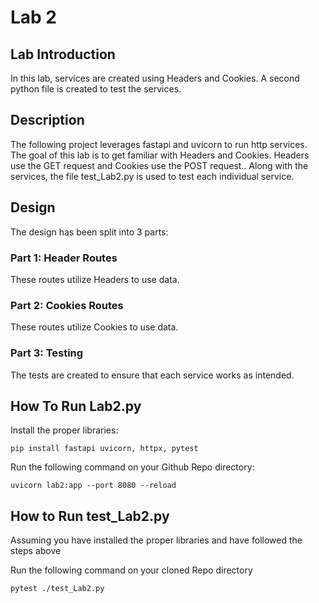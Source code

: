 
# Lab 2

## Lab Introduction

In this lab, services are created using Headers and Cookies. A second python file is created to test the services.

## Description

The following project leverages fastapi and uvicorn to run http services. The goal of this lab is to get familiar with Headers and Cookies. Headers use the GET request and Cookies use the POST request.. Along with the services, the file test_Lab2.py is used to test each individual service.

## Design

The design has been split into 3 parts:

### Part 1: Header Routes

These routes utilize Headers to use data.

### Part 2: Cookies Routes

These routes utilize Cookies to use data.

### Part 3: Testing

The tests are created to ensure that each service works as intended.

## How To Run Lab2.py

Install the proper libraries:

```
pip install fastapi uvicorn, httpx, pytest
```

Run the following command on your Github Repo directory:

```
uvicorn lab2:app --port 8080 --reload
```

## How to Run test_Lab2.py

Assuming you have installed the proper libraries and have followed the steps above

Run the following command on your cloned Repo directory

```
pytest ./test_Lab2.py
```